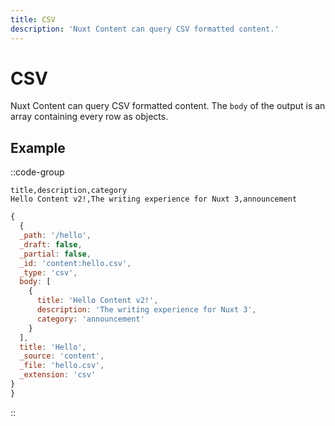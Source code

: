 ```yaml
---
title: CSV
description: 'Nuxt Content can query CSV formatted content.'
---
```


# CSV

Nuxt Content can query CSV formatted content. The `body` of the output is an array containing every row as objects.

## Example

::code-group

```csv [content/hello.csv]
title,description,category
Hello Content v2!,The writing experience for Nuxt 3,announcement
```

```js [Output]
{
  {
  _path: '/hello',
  _draft: false,
  _partial: false,
  _id: 'content:hello.csv',
  _type: 'csv',
  body: [
    {
      title: 'Hello Content v2!',
      description: 'The writing experience for Nuxt 3',
      category: 'announcement'
    }
  ],
  title: 'Hello',
  _source: 'content',
  _file: 'hello.csv',
  _extension: 'csv'
}
}
```

::

